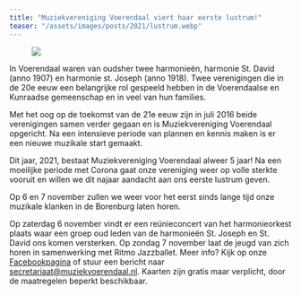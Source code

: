 ```yaml
---
title: "Muziekvereniging Voerendaal viert haar eerste lustrum!"
teaser: "/assets/images/posts/2021/lustrum.webp"
---
```


<figure>
	<a href="https://muziekvoerendaal.github.io/assets/images/posts/2021/lustrum.webp"><img src="https://muziekvoerendaal.github.io/assets/images/posts/2021/lustrum.webp"></a>
</figure>


In Voerendaal waren van oudsher twee harmonieën, harmonie St. David (anno 1907) en harmonie st. Joseph (anno 1918). Twee verenigingen die in de 20e eeuw een belangrijke rol gespeeld hebben in de Voerendaalse en Kunraadse gemeenschap en in veel van hun families.

Met het oog op de toekomst van de 21e eeuw zijn in juli 2016 beide verenigingen samen verder gegaan en is Muziekvereniging Voerendaal opgericht. Na een intensieve periode van plannen en kennis maken is er een nieuwe muzikale start gemaakt.

Dit jaar, 2021, bestaat Muziekvereniging Voerendaal alweer 5 jaar! Na een moeilijke periode met Corona gaat onze vereniging weer op volle sterkte vooruit en willen we dit najaar aandacht aan ons eerste lustrum geven.

Op 6 en 7 november zullen we weer voor het eerst sinds lange tijd onze muzikale klanken in de Borenburg laten horen.

Op zaterdag 6 november vindt er een reünieconcert van het harmonieorkest plaats waar een groep oud leden van de harmonieën St. Joseph en St. David ons komen versterken. Op zondag 7 november laat de jeugd van zich horen in samenwerking met Ritmo Jazzballet. Meer info? Kijk op onze [Facebookpagina](https://nl-nl.facebook.com/muziekverenigingvoerendaal/) of stuur een bericht naar [secretariaat@muziekvoerendaal.nl](mailto:secretariaat@muziekvoerendaal.nl). Kaarten zijn gratis maar verplicht, door de maatregelen beperkt beschikbaar.